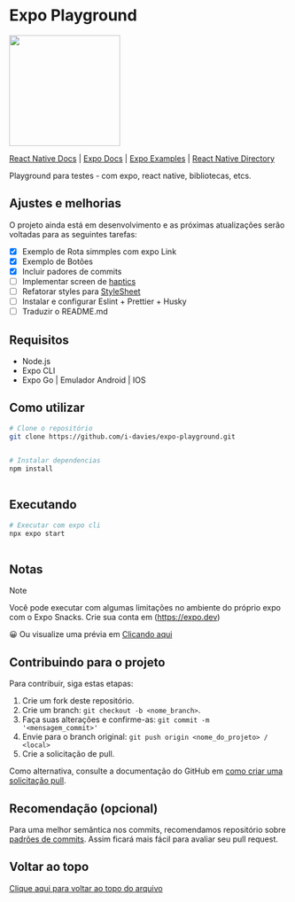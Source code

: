 # Expo Playground


<img src="https://github.com/expo.png" width="200"/>


[React Native Docs](https://reactnative.dev/docs/getting-started) | [Expo Docs](https://docs.expo.dev/) | [Expo Examples](https://github.com/expo/examples) | [React Native Directory](https://reactnative.directory/)

Playground para testes -  com expo, react native, bibliotecas, etcs.

## Ajustes e melhorias

O projeto ainda está em desenvolvimento e as próximas atualizações serão voltadas para as seguintes tarefas:

- [x] Exemplo de Rota simmples com expo Link
- [x] Exemplo de Botões
- [x] Incluir padores de commits
- [ ] Implementar screen de [haptics]( https://docs.expo.dev/versions/latest/sdk/haptics/)
- [ ] Refatorar styles para [StyleSheet](https://reactnative.dev/docs/stylesheet)
- [ ] Instalar e configurar Eslint + Prettier + Husky
- [ ] Traduzir o README.md

## Requisitos
- Node.js
- Expo CLI
- Expo Go | Emulador Android | IOS

## Como utilizar
```bash
# Clone o repositório
git clone https://github.com/i-davies/expo-playground.git
  
```

```bash
# Instalar dependencias
npm install
  
```

## Executando

```bash
# Executar com expo cli
npx expo start
  
```

## Notas

> [!NOTE]
> Você pode executar com algumas limitações no ambiente do próprio expo com o Expo Snacks.
> Crie sua conta em (https://expo.dev)

😀 Ou visualize uma prévia em [Clicando aqui](https://snack.expo.dev/@idavies.dev/expo-playground)


##  Contribuindo para o projeto

Para contribuir, siga estas etapas:

1. Crie um fork deste repositório.
2. Crie um branch: `git checkout -b <nome_branch>`.
3. Faça suas alterações e confirme-as: `git commit -m '<mensagem_commit>'`
4. Envie para o branch original: `git push origin <nome_do_projeto> / <local>`
5. Crie a solicitação de pull.

Como alternativa, consulte a documentação do GitHub em [como criar uma solicitação pull](https://help.github.com/en/github/collaborating-with-issues-and-pull-requests/creating-a-pull-request).

## Recomendação (opcional)

Para uma melhor semântica nos commits, recomendamos repositório sobre [padrões de commits](https://github.com/iuricode/padroes-de-commits). Assim ficará mais fácil para avaliar seu pull request.

## Voltar ao topo
[Clique aqui para voltar ao topo do arquivo](https://github.com/i-davies/readme-template/#template-inicial-de-projetos)

